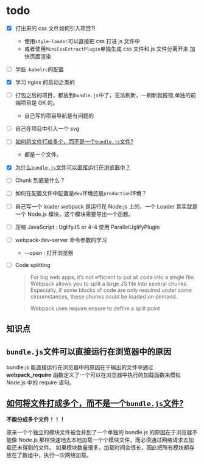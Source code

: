 # todo

- [x] 打出来的 css 文件如何引入项目?!
  - 使用`style-loader`可以直接把 css 打进 js 文件中
  - 或者使用`MiniCssExtractPlugin`单独生成 css 文件和 js 文件分离开来 加快页面渲染
- [ ] 学些`.babelrc`的配置
- [x] 学习 nginx 的启动之类的
- [ ] 打包之后的项目，都放到`bundle.js`中了，无法刷新，一刷新就报错,单独的前端项目是 OK 的。
  - 自己写的项目导航是有问题的
- [ ] 自己在项目中引入一个 svg
- [ ] <a href="#one-bundle">如何将文件打成多个，而不是一个`bundle.js`文件?</a>
  - 都是一个文件。
- [x] <a href="#bundle-run">为什么`bundle.js`文件可以直接运行在浏览器中？</a>
- [ ] Chunk 到底是什么？
- [ ] 如何在配置文件中配置是`dev`环境还是`production`环境？
- [ ] 自己写一个 loader
      webpack 是运行在 Node.js 上的，一个 Loader 其实就是一个 Node.js 模块，这个模块需要导出一个函数。
- [ ] 压缩 JavaScript : UglifyJS or 4-4 使用 ParallelUglifyPlugin
- [ ] webpack-dev-server 命令参数的学习
  - --open : 打开浏览器
- [ ] Code splitting

  > For big web apps, it’s not efficient to put all code into a single file. Webpack allows you to split a large JS file into several chunks. Especially, if some blocks of code are only required under some circumstances, these chunks could be loaded on demand.

  > Webpack uses require.ensure to define a split point

## 知识点

## <div id="#bundle-run">`bundle.js`文件可以直接运行在浏览器中的原因</div>

bundle.js 能直接运行在浏览器中的原因在于输出的文件中通过 **webpack_require** 函数定义了一个可以在浏览器中执行的加载函数来模拟 Node.js 中的 require 语句。

## [如何将文件打成多个，而不是一个`bundle.js`文件?](#one-bundle)

**不能分成多个文件！！！**

原来一个个独立的模块文件被合并到了一个单独的 bundle.js 的原因在于浏览器不能像 Node.js 那样快速地去本地加载一个个模块文件，而必须通过网络请求去加载还未得到的文件。 如果模块数量很多，加载时间会很长，因此把所有模块都存放在了数组中，执行一次网络加载。
